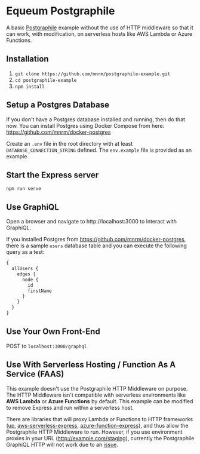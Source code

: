 # Equeum Postgraphile

A basic [Postgraphile](https://www.graphile.org/postgraphile/) example without the use of HTTP middleware so that it can work, with modification, on serverless hosts like AWS Lambda or Azure Functions.

## Installation

1. `git clone https://github.com/mnrm/postgraphile-example.git`
2. `cd postgraphile-example`
3. `npm install`

## Setup a Postgres Database

If you don't have a Postgres database installed and running, then do that now. You can install Postgres using Docker Compose from here: https://github.com/mnrm/docker-postgres

Create an `.env` file in the root directory with at least `DATABASE_CONNECTION_STRING` defined. The `env.example` file is provided as an example.

## Start the Express server

`npm run serve`

## Use GraphiQL

Open a browser and navigate to http://localhost:3000 to interact with GraphiQL. 

If you installed Postgres from https://github.com/mnrm/docker-postgres, there is a sample `users` database table and you can execute the following query as a test:

```js
{
  allUsers {
    edges {
      node {
        id
        firstName
      }
    }
  }
}
```

## Use Your Own Front-End

POST to `localhost:3000/graphql`

## Use With Serverless Hosting / Function As A Service (FAAS)

This example doesn't use the Postgraphile HTTP Middleware on purpose. The HTTP Middleware isn't compatible with serverless environments like **AWS Lambda** or **Azure Functions** by default. This example can be modified to remove Express and run within a serverless host.

There are libraries that will proxy Lambda or Functions to HTTP frameworks ([up](https://github.com/apex/up), [aws-serverless-express](https://github.com/awslabs/aws-serverless-express), [azure-function-express](https://github.com/yvele/azure-function-express)), and thus allow the Postgraphile HTTP Middleware to run. However, if you use environment proxies in your URL (http://example.com/staging), currently the Postgraphile GraphiQL HTTP will not work due to an [issue](https://github.com/postgraphql/postgraphql/issues/526).
